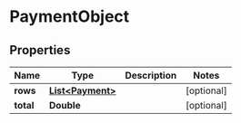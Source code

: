 

# PaymentObject


## Properties

| Name | Type | Description | Notes |
|------------ | ------------- | ------------- | -------------|
|**rows** | [**List&lt;Payment&gt;**](Payment.md) |  |  [optional] |
|**total** | **Double** |  |  [optional] |



